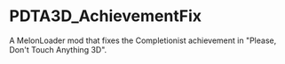 # PDTA3D_AchievementFix
A MelonLoader mod that fixes the Completionist achievement in "Please, Don't Touch Anything 3D".
